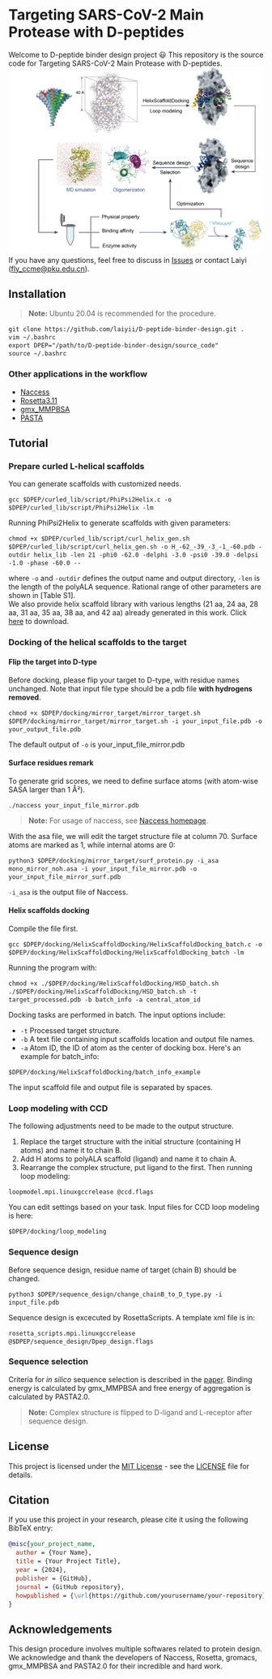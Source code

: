 # Targeting SARS-CoV-2 Main Protease with D-peptides
Welcome to D-peptide binder design project 😃 This repository is the source code for Targeting SARS-CoV-2 Main Protease with D-peptides.
![workflow](https://github.com/laiyii/D-peptide-binder-design/blob/main/Dpep_fig1.png)
If you have any questions, feel free to discuss in [Issues](https://github.com/laiyii/D-peptide-binder-design/issues) or contact Laiyi (fly_ccme@pku.edu.cn).

## Installation
> **Note:** Ubuntu 20.04 is recommended for the procedure.
```shell
git clone https://github.com/laiyii/D-peptide-binder-design.git .
vim ~/.bashrc
export DPEP="/path/to/D-peptide-binder-design/source_code"
source ~/.bashrc
```
### Other applications in the workflow
- [Naccess](http://www.bioinf.manchester.ac.uk/naccess/)
- [Rosetta3.11](https://downloads.rosettacommons.org/software/academic/)
- [gmx_MMPBSA](https://pubs.acs.org/doi/10.1021/acs.jctc.1c00645)
- [PASTA](https://doi.org/10.1093/nar/gku399)

## Tutorial
### Prepare curled L-helical scaffolds
You can generate scaffolds with customized needs.
```shell
gcc $DPEP/curled_lib/script/PhiPsi2Helix.c -o $DPEP/curled_lib/script/PhiPsi2Helix -lm
```
Running PhiPsi2Helix to generate scaffolds with given parameters:
```shell
chmod +x $DPEP/curled_lib/script/curl_helix_gen.sh
$DPEP/curled_lib/script/curl_helix_gen.sh -o H_-62_-39_-3_-1_-60.pdb -outdir helix_lib -len 21 -phi0 -62.0 -delphi -3.0 -psi0 -39.0 -delpsi -1.0 -phase -60.0 --
```
where `-o` and `-outdir` defines the output name and output directory, `-len` is the length of the polyALA sequence. Rational range of other parameters are shown in [Table S1].<br>
We also provide helix scaffold library with various lengths (21 aa, 24 aa, 28 aa, 31 aa, 35 aa, 38 aa, and 42 aa) already generated in this work. Click [here](https://1drv.ms/u/c/1838b20033e25fae/EcgmP7MWDtxGiOSvWAjSSzwBrgVcsVyyKKK8k4YAJU5nkg?e=Xm1Qxd) to download.

### Docking of the helical scaffolds to the target
#### Flip the target into D-type
Before docking, please flip your target to D-type, with residue names unchanged. Note that input file type should be a pdb file **with hydrogens removed**.
```shell
chmod +x $DPEP/docking/mirror_target/mirror_target.sh
$DPEP/docking/mirror_target/mirror_target.sh -i your_input_file.pdb -o your_output_file.pdb
```
The default output of `-o` is your_input_file_mirror.pdb
#### Surface residues remark
To generate grid scores, we need to define surface atoms (with atom-wise SASA larger than 1 Å²).
```shell
./naccess your_input_file_mirror.pdb
```
> **Note:** For usage of naccess, see [Naccess homepage](http://www.bioinf.manchester.ac.uk/naccess/).

With the asa file, we will edit the target structure file at column 70. Surface atoms are marked as 1, while internal atoms are 0: 
```shell
python3 $DPEP/docking/mirror_target/surf_protein.py -i_asa mono_mirror_noh.asa -i your_input_file_mirror.pdb -o your_input_file_mirror_surf.pdb
```
`-i_asa` is the output file of Naccess.

#### Helix scaffolds docking
Compile the file first.
```shell
gcc $DPEP/docking/HelixScaffoldDocking/HelixScaffoldDocking_batch.c -o $DPEP/docking/HelixScaffoldDocking/HelixScaffoldDocking_batch -lm
```
Running the program with:
```shell
chmod +x ./$DPEP/docking/HelixScaffoldDocking/HSD_batch.sh
./$DPEP/docking/HelixScaffoldDocking/HSD_batch.sh -t target_processed.pdb -b batch_info -a central_atom_id
```
Docking tasks are performed in batch. The input options include:<br>
- `-t` Processed target structure.
- `-b` A text file containing input scaffolds location and output file names.
- `-a` Atom ID, the ID of atom as the center of docking box.
Here's an example for batch_info:
```text
$DPEP/docking/HelixScaffoldDocking/batch_info_example
```
The input scaffold file and output file is separated by spaces.

### Loop modeling with CCD
The following adjustments need to be made to the output structure.
1. Replace the target structure with the initial structure (containing H atoms) and name it to chain B.
2. Add H atoms to polyALA scaffold (ligand) and name it to chain A.
3. Rearrange the complex structure, put ligand to the first.
Then running loop modeling:
```shell
loopmodel.mpi.linuxgccrelease @ccd.flags
```
You can edit settings based on your task. Input files for CCD loop modeling is here:<br>
```text
$DPEP/docking/loop_modeling
```
### Sequence design
Before sequence design, residue name of target (chain B) should be changed.
```shell
python3 $DPEP/sequence_design/change_chainB_to_D_type.py -i input_file.pdb
```
Sequence design is excecuted by RosettaScripts. A template xml file is in:<br>
```text
rosetta_scripts.mpi.linuxgccrelease @$DPEP/sequence_design/Dpep_design.flags
```

### Sequence selection
Criteria for *in silico* sequence selection is described in the [paper](). Binding energy is calculated by gmx_MMPBSA and free energy of aggregation is calculated by PASTA2.0.<br>
> **Note:** Complex structure is flipped to D-ligand and L-receptor after sequence design.



## License

This project is licensed under the [MIT License](LICENSE) - see the [LICENSE](LICENSE) file for details.

## Citation

If you use this project in your research, please cite it using the following BibTeX entry:

```bibtex
@misc{your_project_name,
  author = {Your Name},
  title = {Your Project Title},
  year = {2024},
  publisher = {GitHub},
  journal = {GitHub repository},
  howpublished = {\url{https://github.com/yourusername/your-repository}},
}
```

## Acknowledgements
This design procedure involves multiple softwares related to protein design. We acknowledge and thank the developers of Naccess, Rosetta, gromacs, gmx_MMPBSA and PASTA2.0 for their incredible and hard work.

